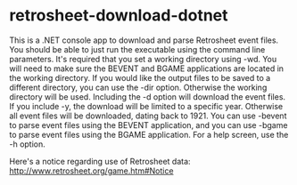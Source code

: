 retrosheet-download-dotnet
==========================

This is a .NET console app to download and parse Retrosheet event files. You should be able to just run the executable using the command line parameters. It's required that you set a working directory using -wd. You will need to make sure the BEVENT and BGAME applications are located in the working directory. If you would like the output files to be saved to a different directory, you can use the -dir option. Otherwise the working directory will be used. Including the -d option will download the event files. If you include -y, the download will be limited to a specific year. Otherwise all event files will be downloaded, dating back to 1921. You can use -bevent to parse event files using the BEVENT application, and you can use -bgame to parse event files using the BGAME application. For a help screen, use the -h option. 

Here's a notice regarding use of Retrosheet data:
http://www.retrosheet.org/game.htm#Notice 
